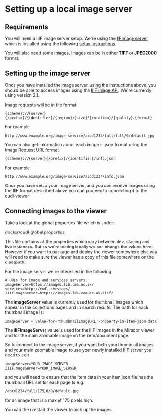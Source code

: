 # Setting up a local image server

## Requirements

You will need a IIIF image server setup. We're using the [IIPImage server](https://iipimage.sourceforge.io/) which is installed using the 
following [setup instructions](https://iipimage.sourceforge.io/documentation/getting-started).

You will also need some images. Images can be in either **TIFF** or **JPEG2000** format.

## Setting up the image server

Once you have installed the image server, using the instructions above, you should be able to access images using the
[IIIF image API](https://iiif.io/api/image/2.1/).  We're currently using version 2.1.

Image requests will be in the format: 

    {scheme}://{server}{/prefix}/{identifier}/{region}/{size}/{rotation}/{quality}.{format}

For example: 

    http://www.example.org/image-service/abcd1234/full/full/0/default.jpg

You can also get information about each image in json format using the Image Request URL format:

    {scheme}://{server}{/prefix}/{identifier}/info.json

For example:

    http://www.example.org/image-service/abcd1234/info.json

Once you have setup your image server, and you can receive images using the
IIIF format described above you can proceed to connecting it to the cudl-viewer.

## Connecting images to the viewer

Take a look at the global properties file which is under:
    
[docker/cudl-global.properties](https://github.com/cambridge-collection/cudl-viewer/blob/iiif_images_2023/docker/cudl-global.properties)

This file contains all the properties which vary between dev, staging and live instances. But as 
we're testing locally we can change the values here.  However if you want to package and deploy the viewer
somewhere else you will need to make sure the viewer has a copy of this file somewhere on the classpath.

For the image server we're interested in the following:

    # URLs for image and services servers.
    imageServer=https://images.lib.cam.ac.uk/
    services=http://cudl-services/
    IIIFImageServer=https://images.lib.cam.ac.uk/iiif/

The **imageServer** value is currently used for thumbnail images which appear in the collections
pages and in search results.  The path for each thumbnail image is:

    imageServer + value-for-'thumbnailImageURL'-property-in-item-json-data

The **IIIFImageServer** value is used for the IIIF images in the Mirador viewer and for the main 
zoomable image on the item/document page. 

So to connect to the image server, if you want both your thumbnail images and your main zoomable image to 
use your newly installed IIIF server you need to edit 

    imageServer=YOUR_IMAGE_SERVER
    IIIFImageServer=YOUR_IMAGE_SERVER

and you will need to ensure that the item data in your item json file has the thumbnail URL set for each page to e.g. 

    /abcd1234/full/175,0/0/default.jpg

for an image that is a max of 175 pixels high.

You can then restart the viewer to pick up the images. 